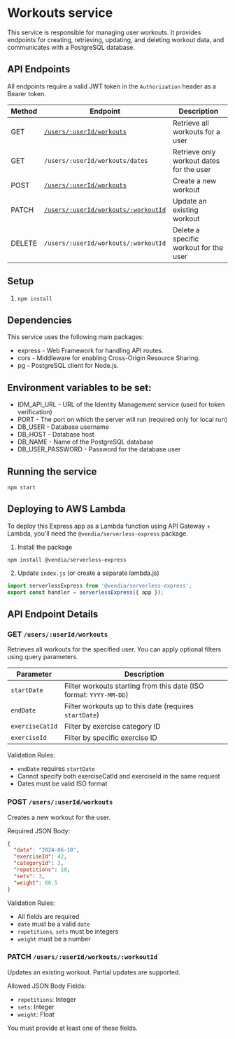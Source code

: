 # Workouts service

This service is responsible for managing user workouts. It provides endpoints for creating, retrieving, updating, and deleting workout data, and communicates with a PostgreSQL database.

## API Endpoints

All endpoints require a valid JWT token in the `Authorization` header as a Bearer token.

| Method | Endpoint                             | Description                      |
| ------ | ------------------------------------ | -------------------------------- |
| GET    | [ `/users/:userId/workouts` ](#get-usersuseridworkouts)                          | Retrieve all workouts for a user          |
| GET    | `/users/:userId/workouts/dates`                                                  | Retrieve only workout dates for the user  |
| POST   | [ `/users/:userId/workouts` ](#post-usersuseridworkouts)                         | Create a new workout                      |
| PATCH  | [ `/users/:userId/workouts/:workoutId` ](#patch-usersuseridworkoutsworkoutid)    | Update an existing workout                |
| DELETE | `/users/:userId/workouts/:workoutId`                                             | Delete a specific workout for the user    |


## Setup

1. `npm install`

## Dependencies

This service uses the following main packages:
- express - Web Framework for handling API routes.
- cors - Middleware for enabling Cross-Origin Resource Sharing.
- pg - PostgreSQL client for Node.js.

## Environment variables to be set:
- IDM_API_URL - URL of the Identity Management service (used for token verification)
- PORT - The port on which the server will run (required only for local run)
- DB_USER - Database username
- DB_HOST - Database host
- DB_NAME - Name of the PostgreSQL database
- DB_USER_PASSWORD - Password for the database user

## Running the service

```shell
npm start
```

## Deploying to AWS Lambda

To deploy this Express app as a Lambda function using API Gateway + Lambda, you'll need the `@vendia/serverless-express` package.

1. Install the package
```shell
npm install @vendia/serverless-express
```

2. Update `index.js` (or create a separate lambda.js)

```js
import serverlessExpress from '@vendia/serverless-express';
export const handler = serverlessExpress({ app });
```

## API Endpoint Details

### GET `/users/:userId/workouts`

Retrieves all workouts for the specified user. You can apply optional filters using query parameters.

| Parameter       | Description                                                        |
| --------------- | ------------------------------------------------------------------ |
| `startDate`     | Filter workouts starting from this date (ISO format: `YYYY-MM-DD`) |
| `endDate`       | Filter workouts up to this date (requires `startDate`)             |
| `exerciseCatId` | Filter by exercise category ID                                     |
| `exerciseId`    | Filter by specific exercise ID                                     |

Validation Rules:
- `endDate` requires `startDate`
- Cannot specify both exerciseCatId and exerciseId in the same request
- Dates must be valid ISO format

### POST `/users/:userId/workouts`

Creates a new workout for the user.

Required JSON Body:

```json
{
  "date": "2024-06-10",
  "exerciseId": 42,
  "categoryId": 3,
  "repetitions": 10,
  "sets": 3,
  "weight": 60.5
}
```

Validation Rules:
- All fields are required
- `date` must be a valid `date`
- `repetitions`, `sets` must be integers
- `weight` must be a number

### PATCH `/users/:userId/workouts/:workoutId`

Updates an existing workout. Partial updates are supported.

Allowed JSON Body Fields:
- `repetitions`: Integer
- `sets`: Integer
- `weight`: Float

You must provide at least one of these fields.

